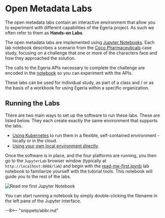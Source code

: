 <!-- SPDX-License-Identifier: CC-BY-4.0 -->
<!-- Copyright Contributors to the ODPi Egeria project. -->

# Open Metadata Labs

The open metadata labs contain an interactive environment that allow you to experiment with different capabilities of the Egeria project.  As such we often refer to them as **Hands-on Labs**.

The open metadata labs are implemented using [Jupyter Notebooks](/egeria-docs/education/tutorials/jupyter-tutorial/overview).  Each lab notebook describes a scenario from the [Coco Pharmaceuticals](https://github.com/odpi/data-governance/tree/master/docs/coco-pharmaceuticals) case study, focusing on a challenge that one or more of the characters face and how they approached the solution.

The calls to the Egeria APIs necessary to complete the challenge are encoded in the [notebook](/egeria-docs/education/tutorials/jupyter-tutorial/overview) so you can experiment with the APIs.

These labs can be used for individual study, as part of a class and / or as the basis of a workbook for using Egeria within a specific organization.

## Running the Labs

There are two main ways to set up the software to run these labs.  These are listed below. They each create exactly the same environment that supports the labs. 

* [Using Kubernetes](/egeria-docs/guides/operations/kubernetes) to run them in a flexible, self-contained environment - locally or in the cloud.
* [Using your own local environment directly](/egeria-docs/education/open-metadata-labs/running-natively).

Once the software is in place, and the four platforms are running, you then go to the `JupyterLab` browser window (typically at `http://localhost:8888/lab`) and begin with the [read-me-first.ipynb](https://github.com/odpi/egeria/blob/master/open-metadata-resources/open-metadata-labs/read-me-first.ipynb) lab notebook to familiarize yourself with the tutorial tools.  This notebook will guide you to the rest of the labs.


![Read me first Jupyter Notebook](/egeria-docs/education/tutorials/jupyter-tutorial/jupyter-notebook-browser-window.png)


You can start running a notebook by simply double-clicking the filename in the left pane of the Jupyter interface.

--8<-- "snippets/abbr.md"
